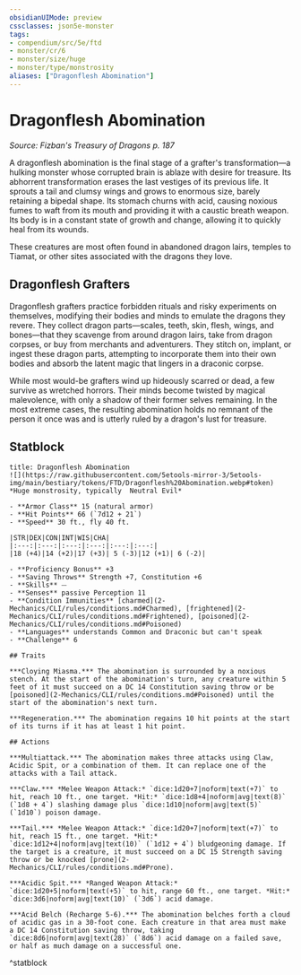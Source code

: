 ```yaml
---
obsidianUIMode: preview
cssclasses: json5e-monster
tags:
- compendium/src/5e/ftd
- monster/cr/6
- monster/size/huge
- monster/type/monstrosity
aliases: ["Dragonflesh Abomination"]
---
```

# Dragonflesh Abomination
*Source: Fizban's Treasury of Dragons p. 187*  

A dragonflesh abomination is the final stage of a grafter's transformation—a hulking monster whose corrupted brain is ablaze with desire for treasure. Its abhorrent transformation erases the last vestiges of its previous life. It sprouts a tail and clumsy wings and grows to enormous size, barely retaining a bipedal shape. Its stomach churns with acid, causing noxious fumes to waft from its mouth and providing it with a caustic breath weapon. Its body is in a constant state of growth and change, allowing it to quickly heal from its wounds.

These creatures are most often found in abandoned dragon lairs, temples to Tiamat, or other sites associated with the dragons they love.

## Dragonflesh Grafters

Dragonflesh grafters practice forbidden rituals and risky experiments on themselves, modifying their bodies and minds to emulate the dragons they revere. They collect dragon parts—scales, teeth, skin, flesh, wings, and bones—that they scavenge from around dragon lairs, take from dragon corpses, or buy from merchants and adventurers. They stitch on, implant, or ingest these dragon parts, attempting to incorporate them into their own bodies and absorb the latent magic that lingers in a draconic corpse.

While most would-be grafters wind up hideously scarred or dead, a few survive as wretched horrors. Their minds become twisted by magical malevolence, with only a shadow of their former selves remaining. In the most extreme cases, the resulting abomination holds no remnant of the person it once was and is utterly ruled by a dragon's lust for treasure.

## Statblock

```ad-statblock
title: Dragonflesh Abomination
![](https://raw.githubusercontent.com/5etools-mirror-3/5etools-img/main/bestiary/tokens/FTD/Dragonflesh%20Abomination.webp#token)
*Huge monstrosity, typically  Neutral Evil*

- **Armor Class** 15 (natural armor)
- **Hit Points** 66 (`7d12 + 21`)
- **Speed** 30 ft., fly 40 ft.

|STR|DEX|CON|INT|WIS|CHA|
|:---:|:---:|:---:|:---:|:---:|:---:|
|18 (+4)|14 (+2)|17 (+3)| 5 (-3)|12 (+1)| 6 (-2)|

- **Proficiency Bonus** +3
- **Saving Throws** Strength +7, Constitution +6
- **Skills** ⏤
- **Senses** passive Perception 11
- **Condition Immunities** [charmed](2-Mechanics/CLI/rules/conditions.md#Charmed), [frightened](2-Mechanics/CLI/rules/conditions.md#Frightened), [poisoned](2-Mechanics/CLI/rules/conditions.md#Poisoned)
- **Languages** understands Common and Draconic but can't speak
- **Challenge** 6

## Traits

***Cloying Miasma.*** The abomination is surrounded by a noxious stench. At the start of the abomination's turn, any creature within 5 feet of it must succeed on a DC 14 Constitution saving throw or be [poisoned](2-Mechanics/CLI/rules/conditions.md#Poisoned) until the start of the abomination's next turn.

***Regeneration.*** The abomination regains 10 hit points at the start of its turns if it has at least 1 hit point.

## Actions

***Multiattack.*** The abomination makes three attacks using Claw, Acidic Spit, or a combination of them. It can replace one of the attacks with a Tail attack.

***Claw.*** *Melee Weapon Attack:* `dice:1d20+7|noform|text(+7)` to hit, reach 10 ft., one target. *Hit:* `dice:1d8+4|noform|avg|text(8)` (`1d8 + 4`) slashing damage plus `dice:1d10|noform|avg|text(5)` (`1d10`) poison damage.

***Tail.*** *Melee Weapon Attack:* `dice:1d20+7|noform|text(+7)` to hit, reach 15 ft., one target. *Hit:* `dice:1d12+4|noform|avg|text(10)` (`1d12 + 4`) bludgeoning damage. If the target is a creature, it must succeed on a DC 15 Strength saving throw or be knocked [prone](2-Mechanics/CLI/rules/conditions.md#Prone).

***Acidic Spit.*** *Ranged Weapon Attack:* `dice:1d20+5|noform|text(+5)` to hit, range 60 ft., one target. *Hit:* `dice:3d6|noform|avg|text(10)` (`3d6`) acid damage.

***Acid Belch (Recharge 5-6).*** The abomination belches forth a cloud of acidic gas in a 30-foot cone. Each creature in that area must make a DC 14 Constitution saving throw, taking `dice:8d6|noform|avg|text(28)` (`8d6`) acid damage on a failed save, or half as much damage on a successful one.
```
^statblock